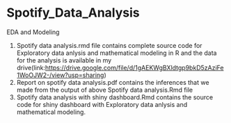 # Spotify_Data_Analysis
EDA and Modeling

1) Spotify data analysis.rmd file contains complete source code for Exploratory data anlysis and mathematical modeling in R and the data for the analysis is available in my drive(link:https://drive.google.com/file/d/1gAEKWgBXldtgp9bkD5zAziFe1WoOJW2-/view?usp=sharing) 
2) Report on spotify data analysis.pdf contains the inferences that we made from the output of above Spotify data analysis.Rmd file
3) Spotify data analysis with shiny dashboard.Rmd contains the source code for shiny dashboard with Exploratory data anlysis and mathematical modeling.
